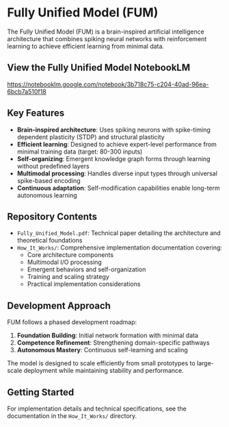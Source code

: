# Fully Unified Model (FUM)

The Fully Unified Model (FUM) is a brain-inspired artificial intelligence architecture that combines spiking neural networks with reinforcement learning to achieve efficient learning from minimal data.

## View the Fully Unified Model NotebookLM
https://notebooklm.google.com/notebook/3b718c75-c204-40ad-96ea-6bcb7a510f18 

## Key Features

- **Brain-inspired architecture**: Uses spiking neurons with spike-timing dependent plasticity (STDP) and structural plasticity
- **Efficient learning**: Designed to achieve expert-level performance from minimal training data (target: 80-300 inputs)
- **Self-organizing**: Emergent knowledge graph forms through learning without predefined layers
- **Multimodal processing**: Handles diverse input types through universal spike-based encoding
- **Continuous adaptation**: Self-modification capabilities enable long-term autonomous learning

## Repository Contents

- `Fully_Unified_Model.pdf`: Technical paper detailing the architecture and theoretical foundations
- `How_It_Works/`: Comprehensive implementation documentation covering:
  - Core architecture components
  - Multimodal I/O processing
  - Emergent behaviors and self-organization
  - Training and scaling strategy
  - Practical implementation considerations

## Development Approach

FUM follows a phased development roadmap:

1. **Foundation Building**: Initial network formation with minimal data
2. **Competence Refinement**: Strengthening domain-specific pathways
3. **Autonomous Mastery**: Continuous self-learning and scaling

The model is designed to scale efficiently from small prototypes to large-scale deployment while maintaining stability and performance.

## Getting Started

For implementation details and technical specifications, see the documentation in the `How_It_Works/` directory.
